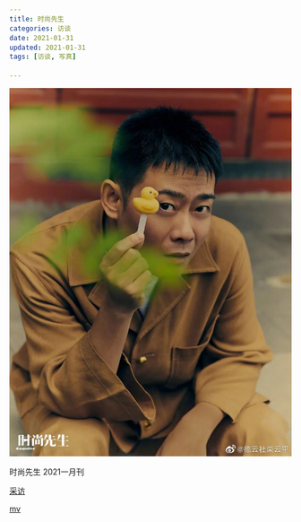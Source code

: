 ```yaml
---
title: 时尚先生
categories: 访谈
date: 2021-01-31
updated: 2021-01-31
tags: [访谈, 写真]

---
```


![](https://raw.githubusercontent.com/rhenginium/image/main/img-16166510222780008d46c187814064d2dfea5337b93c5.jpg)

时尚先生 2021一月刊

[采访](https://m.weibo.cn/1195397063/4597692661767894)

[mv](https://m.weibo.cn/1195397063/4599512104970373)